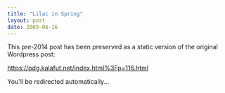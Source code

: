 ```yaml
---
title: "Lilac in Spring"
layout: post
date: 2009-06-16
---
```


This pre-2014 post has been preserved as a static version of the original Wordpress post:

https://pdg.kalafut.net/index.html%3Fp=116.html

You'll be redirected automatically...

<head>
  <meta http-equiv="refresh" content="5;url=https://pdg.kalafut.net/index.html%3Fp=116.html">
</head>

